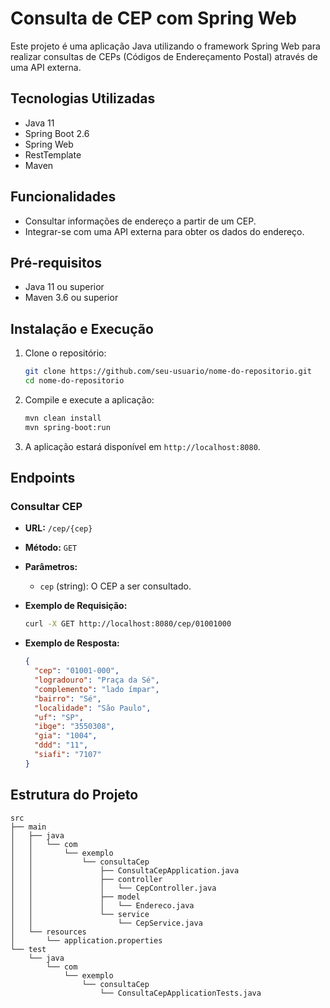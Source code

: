# Consulta de CEP com Spring Web

Este projeto é uma aplicação Java utilizando o framework Spring Web para realizar consultas de CEPs (Códigos de Endereçamento Postal) através de uma API externa. 

## Tecnologias Utilizadas

- Java 11
- Spring Boot 2.6
- Spring Web
- RestTemplate
- Maven

## Funcionalidades

- Consultar informações de endereço a partir de um CEP.
- Integrar-se com uma API externa para obter os dados do endereço.

## Pré-requisitos

- Java 11 ou superior
- Maven 3.6 ou superior

## Instalação e Execução

1. Clone o repositório:
    ```sh
    git clone https://github.com/seu-usuario/nome-do-repositorio.git
    cd nome-do-repositorio
    ```

2. Compile e execute a aplicação:
    ```sh
    mvn clean install
    mvn spring-boot:run
    ```

3. A aplicação estará disponível em `http://localhost:8080`.

## Endpoints

### Consultar CEP

- **URL:** `/cep/{cep}`
- **Método:** `GET`
- **Parâmetros:**
  - `cep` (string): O CEP a ser consultado.

- **Exemplo de Requisição:**
    ```sh
    curl -X GET http://localhost:8080/cep/01001000
    ```

- **Exemplo de Resposta:**
    ```json
    {
      "cep": "01001-000",
      "logradouro": "Praça da Sé",
      "complemento": "lado ímpar",
      "bairro": "Sé",
      "localidade": "São Paulo",
      "uf": "SP",
      "ibge": "3550308",
      "gia": "1004",
      "ddd": "11",
      "siafi": "7107"
    }
    ```

## Estrutura do Projeto

```plaintext
src
├── main
│   ├── java
│   │   └── com
│   │       └── exemplo
│   │           └── consultaCep
│   │               ├── ConsultaCepApplication.java
│   │               ├── controller
│   │               │   └── CepController.java
│   │               ├── model
│   │               │   └── Endereco.java
│   │               └── service
│   │                   └── CepService.java
│   └── resources
│       └── application.properties
└── test
    └── java
        └── com
            └── exemplo
                └── consultaCep
                    └── ConsultaCepApplicationTests.java

